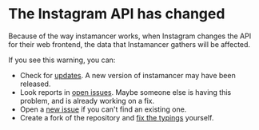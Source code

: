 # The Instagram API has changed
Because of the way instamancer works, when Instagram changes the API for their web frontend, the data that Instamancer gathers will be affected.

If you see this warning, you can:

- Check for [updates](https://github.com/ScriptSmith/instamancer/releases). A new version of instamancer may have been released.
- Look reports in [open issues](https://github.com/ScriptSmith/instamancer/issues). Maybe someone else is having this problem, and is already working on a fix.
- Open a [new issue](https://github.com/ScriptSmith/instamancer/issues/new/choose) if you can't find an existing one.
- Create a fork of the repository and [fix the typings](https://github.com/ScriptSmith/instamancer/blob/master/utils/validation-generator/README.md#fix-typings) yourself.
